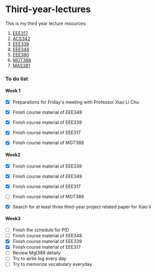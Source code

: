 # Third-year-lectures
This is my third year lecture resources:

1. [EEE317](https://github.com/lyb1234567/Third-year-lectures/tree/master/EEE317)
2. [ACS342](https://github.com/lyb1234567/Third-year-lectures/tree/master/ACS342)
3. [EEE339](https://github.com/lyb1234567/Third-year-lectures/tree/master/EEE339)
4. [EEE348](https://github.com/lyb1234567/Third-year-lectures/tree/master/EEE348)
5. [EEE380](https://github.com/lyb1234567/Third-year-lectures/tree/master/EEE380)
6. [MGT388](https://github.com/lyb1234567/Third-year-lectures/tree/master/MGT388)
7. [MAS381](https://github.com/lyb1234567/Third-year-lectures/tree/master/MAS381)



### To do list

#### Week 1

- [x] Preparations  for Friday's meeting with Professor Xiao Li Chu
- [x] Finish course material of EEE348
- [x] Finish course material of EEE339
- [x] Finish course material of EEE317
- [x] Finish course material of MGT388



#### Week2

- [x] Finish course material of EEE339
- [x] Finish course material of EEE348
- [x] Finish course material of EEE317
- [ ] Finish course material of MGT388
- [x] Search for at least three third-year project related paper for Xiao li



#### Week3

- [ ] Finish the schedule for PID
- [ ] Finish course material of EEE348
- [x] Finish course material of EEE339
- [x] Finish course material of EEE317
- [ ] Review Mgt388 detaily
- [ ] Try to write log every day
- [ ] Try to memorize vocabulary everyday
